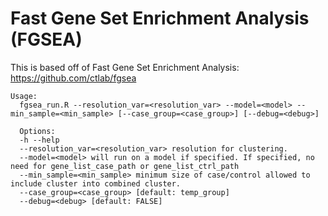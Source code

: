 # Fast Gene Set Enrichment Analysis (FGSEA)

This is based off of Fast Gene Set Enrichment Analysis: https://github.com/ctlab/fgsea

```
Usage: 
  fgsea_run.R --resolution_var=<resolution_var> --model=<model> --min_sample=<min_sample> [--case_group=<case_group>] [--debug=<debug>] 
  
  Options:
  -h --help
  --resolution_var=<resolution_var> resolution for clustering.
  --model=<model> will run on a model if specified. If specified, no need for gene_list_case_path or gene_list_ctrl_path
  --min_sample=<min_sample> minimum size of case/control allowed to include cluster into combined cluster.
  --case_group=<case_group> [default: temp_group]
  --debug=<debug> [default: FALSE]
  ```